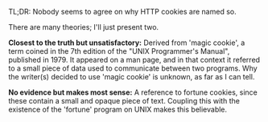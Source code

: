TL;DR: Nobody seems to agree on why HTTP cookies are named so.

There are many theories; I'll just present two.

**Closest to the truth but unsatisfactory:** Derived from 'magic cookie', a term coined in the 7th edition of the "UNIX Programmer's Manual", published in 1979. It appeared on a man page, and in that context it referred to a small piece of data used to communicate between two programs. Why the writer(s) decided to use 'magic cookie' is unknown, as far as I can tell.

**No evidence but makes most sense:** A reference to fortune cookies, since these contain a small and opaque piece of text. Coupling this with the existence of the 'fortune' program on UNIX makes this believable.
